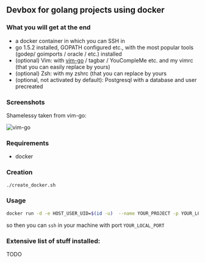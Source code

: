 ## Devbox for golang projects using docker

### What you will get at the end

   * a docker container in which you can SSH in
   * go 1.5.2 installed, GOPATH configured etc., with the most popular tools (godep/ goimports / oracle / etc.) installed
   * (optional) Vim: with [vim-go](https://github.com/fatih/vim-go) / tagbar / YouCompleMe etc. and my vimrc (that you can easily replace by yours)
   * (optional) Zsh: with my zshrc (that you can replace by yours
   * (optional, not activated by default): Postgresql with a database and user precreated

### Screenshots

Shamelessy taken from vim-go:

![vim-go](https://dl.dropboxusercontent.com/u/174404/vim-go-2.png)


### Requirements

   * docker

### Creation

```bash
./create_docker.sh
```

### Usage

```bash
docker run -d -e HOST_USER_UID=$(id -u)  --name YOUR_PROJECT -p YOUR_LOCAL_PORT:22 go_vim_docker
```

so then you can `ssh` in your machine with port `YOUR_LOCAL_PORT`

### Extensive list of stuff installed:

TODO
